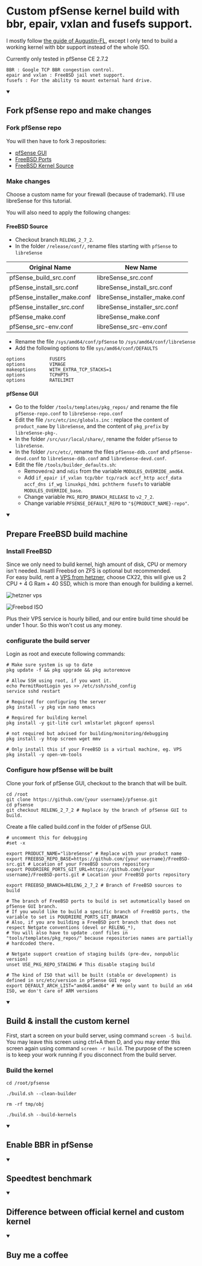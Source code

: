 # Custom pfSense kernel build with bbr, epair, vxlan and fusefs support.
I mostly follow [the guide of Augustin-FL](https://github.com/Augustin-FL/building-pfsense-iso-from-source), except I only tend to build a working kernel with bbr support instead of the whole ISO.

Currently only tested in pfSense CE 2.7.2

```
BBR : Google TCP BBR congestion control.
epair and vxlan : FreeBSD jail vnet support.
fusefs : For the ability to mount external hard drive.
```

<details open>
<summary>

## Fork pfSense repo and make changes

</summary>

### Fork pfSense repo
You will then have to fork 3 repositories: 
- [pfSense GUI](https://github.com/pfsense/pfsense) 
- [FreeBSD Ports](https://github.com/pfsense/freebsd-ports) 
- [FreeBSD Kernel Source](https://github.com/pfsense/freebsd-src) 

### Make changes
Choose a custom name for your firewall (because of trademark). I'll use libreSense for this tutorial. 

You will also need to apply the following changes: 

#### FreeBSD Source
- Checkout branch `RELENG_2_7_2`.
- In the folder `/release/conf/`, rename files starting with `pfSense` to `libreSense`

| Original Name    | New Name |
| -------- | ------- |
| pfSense_build_src.conf | libreSense_src.conf |
| pfSense_install_src.conf | libreSense_install_src.conf |
| pfSense_installer_make.conf | libreSense_installer_make.conf |
| pfSense_installer_src.conf | libreSense_installer_src.conf |
| pfSense_make.conf | libreSense_make.conf |
| pfSense_src-env.conf | libreSense_src-env.conf |

- Rename the file `/sys/amd64/conf/pfSense` to `/sys/amd64/conf/libreSense`
- Add the following options to file `sys/amd64/conf/DEFAULTS`
```
options         FUSEFS
options         VIMAGE
makeoptions     WITH_EXTRA_TCP_STACKS=1
options         TCPHPTS
options         RATELIMIT
```

#### pfSense GUI
- Go to the folder `/tools/templates/pkg_repos/` and rename the file `pfSense-repo.conf` to `libreSense-repo.conf`
- Edit the file `/src/etc/inc/globals.inc` : replace the content of `product_name` by `libreSense`, and the content of `pkg_prefix` by `libreSense-pkg-`.
- In the folder `/src/usr/local/share/`, rename the folder `pfSense` to `libreSense`.
- In the folder `/src/etc/`, rename the files `pfSense-ddb.conf` and `pfSense-devd.conf` to `libreSense-ddb.conf` and `libreSense-devd.conf`.
- Edit the file `/tools/builder_defaults.sh`:
  - Remove`drm2` and `ndis` from the variable `MODULES_OVERRIDE_amd64`.
  - Add `if_epair if_vxlan tcp/bbr tcp/rack accf_http accf_data accf_dns if_wg linuxkpi_hdmi pchtherm fusefs` to variable `MODULES_OVERRIDE_base`.
  - Change variable `PKG_REPO_BRANCH_RELEASE` to `v2_7_2`.
  - Change variable `PFSENSE_DEFAULT_REPO` to `"${PRODUCT_NAME}-repo"`.

</details>

<details open>
<summary>

## Prepare FreeBSD build machine

</summary>

### Install FreeBSD
Since we only need to build kernel, high amount of disk, CPU or memory isn't needed. Insatll Freebsd on ZFS is optional but recommended.  
For easy build, rent a [VPS from hetzner](https://hetzner.cloud/?ref=aY3GsPMrFDw9), choose CX22, this will give us 2 CPU + 4 G Ram + 40 SSD, which is more than enough for building a kernel.   

![hetzner vps](https://github.com/mikehu404/pfsense-bbr/blob/main/Image/VPS.png?raw=true)

![Freebsd ISO](https://github.com/mikehu404/pfsense-bbr/blob/main/Image/ISO.png?raw=true)

Plus their VPS service is hourly billed, and our entire build time should be under 1 hour. So this won't cost us any money.  

### configurate the build server
Login as root and execute following commands:

```
# Make sure system is up to date
pkg update -f && pkg upgrade && pkg autoremove

# Allow SSH using root, if you want it.
echo PermitRootLogin yes >> /etc/ssh/sshd_config
service sshd restart

# Required for configuring the server
pkg install -y pkg vim nano emacs

# Required for building kernel
pkg install -y git-lite curl xmlstarlet pkgconf openssl

# not required but advised for building/monitoring/debugging
pkg install -y htop screen wget mmv 

# Only install this if your FreeBSD is a virtual machine, eg. VPS
pkg install -y open-vm-tools
```

### Configure how pfSense will be built
Clone your fork of pfSense GUI, checkout to the branch that will be built.

```
cd /root
git clone https://github.com/{your username}/pfsense.git
cd pfsense
git checkout RELENG_2_7_2 # Replace by the branch of pfSense GUI to build.
```

Create a file called build.conf in the folder of pfSense GUI.

```
# uncomment this for debugging  
#set -x  

export PRODUCT_NAME="libreSense" # Replace with your product name
export FREEBSD_REPO_BASE=https://github.com/{your username}/FreeBSD-src.git # Location of your FreeBSD sources repository
export POUDRIERE_PORTS_GIT_URL=https://github.com/{your username}/FreeBSD-ports.git # Location your FreeBSD ports repository

export FREEBSD_BRANCH=RELENG_2_7_2 # Branch of FreeBSD sources to build

# The branch of FreeBSD ports to build is set automatically based on pfSense GUI branch.
# If you would like to build a specific branch of FreeBSD ports, the variable to set is POUDRIERE_PORTS_GIT_BRANCH
# Also, if you are building a FreeBSD port branch that does not respect Netgate conventions (devel or RELENG_*),
# You will also have to update .conf files in "tools/templates/pkg_repos/" because repositories names are partially
# hardcoded there.

# Netgate support creation of staging builds (pre-dev, nonpublic version)
unset USE_PKG_REPO_STAGING # This disable staging build

# The kind of ISO that will be built (stable or development) is defined in src/etc/version in pfSense GUI repo
export DEFAULT_ARCH_LIST="amd64.amd64" # We only want to build an x64 ISO, we don't care of ARM versions
```

</details>

<details open>
<summary>

## Build & install the custom kernel

</summary>

First, start a screen on your build server, using command `screen -S build`. You may leave this screen using ctrl+A then D, and you may enter this screen again using command `screen -r build`. The purpose of the screen is to keep your work running if you disconnect from the build server.

### Build the kernel
```
cd /root/pfsense

./build.sh --clean-builder

rm -rf tmp/obj

./build.sh --build-kernels
```

</details>

<details open>
<summary>

## Enable BBR in pfSense

</summary>
</details>

<details open>
<summary>

## Speedtest benchmark

</summary>
</details>

<details open>
<summary>

## Difference between official kernel and custom kernel

</summary>
</details>

<details open>
<summary>

## Buy me a coffee

</summary>
</details>
